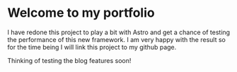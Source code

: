 # Welcome to my portfolio

I have redone this project to play a bit with Astro and get a chance of testing the performance of this new framework. I am very happy with the result so for the time being I will link this project to my github page.

Thinking of testing the blog features soon!
